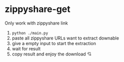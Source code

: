 ﻿# zippyshare-get
 Only work with zippyshare link
1. `python ./main.py`
2. paste all zippyshare URLs want to extract downable
3. give a empty input to start the extraction
4. wait for result
5. copy result and enjoy the download 💘
